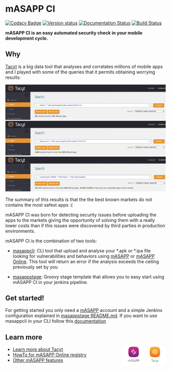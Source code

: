 # mASAPP CI 
[![Codacy Badge](https://api.codacy.com/project/badge/Grade/789361eff9e54d6cb15b1c267b866280)](https://www.codacy.com/manual/alopezna5/mASAPP_CI?utm_source=github.com&amp;utm_medium=referral&amp;utm_content=alopezna5/mASAPP_CI&amp;utm_campaign=Badge_Grade) [![Version status](https://img.shields.io/pypi/v/masappcli.svg?color=F609C0)](https://pypi.org/project/masappcli) [![Documentation Status](https://readthedocs.org/projects/masappci/badge/?version=master)](https://masappci.readthedocs.io/en/master/?badge=master) [![Build Status](https://travis-ci.org/alopezna5/mASAPP_CI.svg?branch=minor_improvements)](https://travis-ci.org/alopezna5/mASAPP_CI) 


**mASAPP CI is an easy automated security check in your mobile development cycle.**

## Why


[Tacyt](https://tacyt.elevenpaths.com) is a big data tool that analyses and correlates millions of mobile apps and I played with some of the queries that
it permits obtaining worrying results:

[![Foo](readme_resources/vulnerabilities_tacyt.png)](https://tacyt.elevenpaths.com/)
[![Foo](readme_resources/behaviors_tacyt.png)](https://tacyt.elevenpaths.com/)
[![Foo](readme_resources/high_vulns_with_a_lot_of_download.png)](https://tacyt.elevenpaths.com/)

The summary of this results is that the the best known markets do not contains the most safest apps :(  


mASAPP CI was born for detecting security issues before uploading the apps to the markets giving the opportunity of solving
them with a really lower costs than if this issues were discovered by third parties in production environments.


mASAPP CI is the combination of two tools:
 
 * [masappcli](masappcli/): CLI tool that upload and analyse your *.apk or *.ipa file looking for vulnerabilities and behaviors using 
 [mASAPP](https://www.elevenpaths.com/es/tecnologia/masapp/index.html) or 
 [mASAPP Online](https://www.elevenpaths.com/es/tecnologia/masapp-online/index.html).
 This tool will return an error if the analysis exceeds the ceiling previously set by you
    
 * [masappstage](masappstage/): Groovy stage template that allows you to easy start using mASAPP CI in your jenkins 
 pipeline.


## Get started!

For getting started you only need a [mASAPP](https://masapp.elevenpaths.com) account and a simple Jenkins configuration explained in 
[masappstage README.md](masappstage/README.md). If you want to use masappcli in your CLI follow this 
[documentation](https://masappci.readthedocs.io/en/master/getting_started.html)


## Learn more

* [Learn more about Tacyt](https://www.youtube.com/watch?v=dg4-y5DPnMg)   <a href="https://tacyt.elevenpaths.com"> <img src="readme_resources/tacyt.png" width="14%" height="16%"  align="right"> </a>  <a href="https://masapp.elevenpaths.com"> <img src="readme_resources/mASAPP.png" width="14%" height="16%"  align="right"> </a>                    
* [HowTo for mASAPP Online registry](https://www.youtube.com/watch?v=WatthF8tVwA)                     
* [Other mASAPP features](https://www.youtube.com/watch?v=aclSLbqoVxg)  
 

